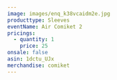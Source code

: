 ```yaml
---
image: images/enq_k38vcaidm2e.jpg
producttype: Sleeves
eventName: Air Comiket 2
pricings:
  - quantity: 1
    price: 25
onsale: false
asin: 1dctu_UJx
merchandise: comiket
---
```

